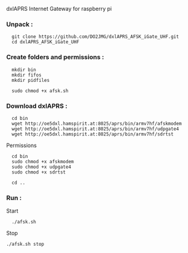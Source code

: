 dxlAPRS Internet Gateway for raspberry pi

### Unpack  :

```
  git clone https://github.com/DO2JMG/dxlAPRS_AFSK_iGate_UHF.git
  cd dxlAPRS_AFSK_iGate_UHF
```

### Create folders and permissions  :

```
  mkdir bin
  mkdir fifos
  mkdir pidfiles
```
```
  sudo chmod +x afsk.sh
```

### Download dxlAPRS  :

```
  cd bin
  wget http://oe5dxl.hamspirit.at:8025/aprs/bin/armv7hf/afskmodem
  wget http://oe5dxl.hamspirit.at:8025/aprs/bin/armv7hf/udpgate4
  wget http://oe5dxl.hamspirit.at:8025/aprs/bin/armv7hf/sdrtst
```

Permissions

```
  cd bin
  sudo chmod +x afskmodem
  sudo chmod +x udpgate4
  sudo chmod +x sdrtst
```
```
  cd ..
```
### Run  :

Start

  ```
    ./afsk.sh
  ```
Stop

  ```
  ./afsk.sh stop
  ```
